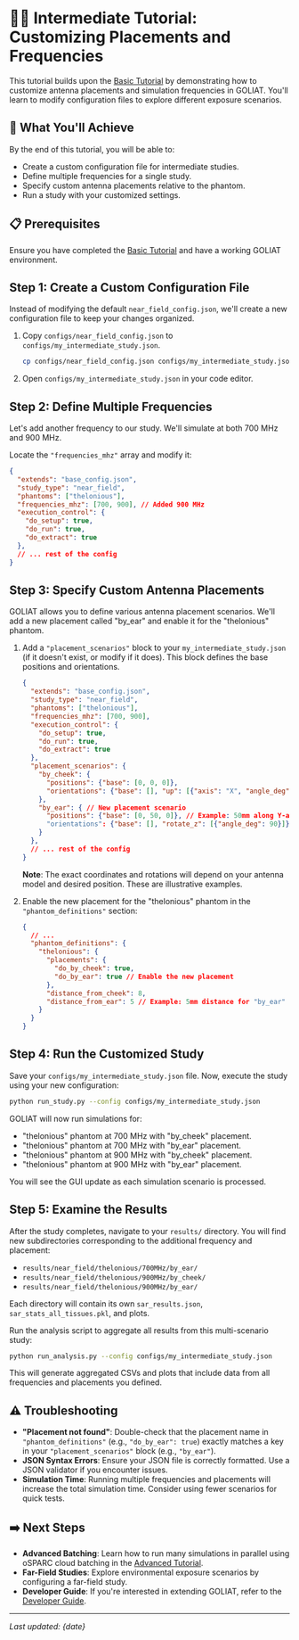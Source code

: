 # 🧑‍💻 Intermediate Tutorial: Customizing Placements and Frequencies

This tutorial builds upon the [Basic Tutorial](basic.md) by demonstrating how to customize antenna placements and simulation frequencies in GOLIAT. You'll learn to modify configuration files to explore different exposure scenarios.

## 🎯 What You'll Achieve

By the end of this tutorial, you will be able to:
-   Create a custom configuration file for intermediate studies.
-   Define multiple frequencies for a single study.
-   Specify custom antenna placements relative to the phantom.
-   Run a study with your customized settings.

## 📋 Prerequisites

Ensure you have completed the [Basic Tutorial](basic.md) and have a working GOLIAT environment.

## Step 1: Create a Custom Configuration File

Instead of modifying the default `near_field_config.json`, we'll create a new configuration file to keep your changes organized.

1.  Copy `configs/near_field_config.json` to `configs/my_intermediate_study.json`.
    ```bash
    cp configs/near_field_config.json configs/my_intermediate_study.json
    ```

2.  Open `configs/my_intermediate_study.json` in your code editor.

## Step 2: Define Multiple Frequencies

Let's add another frequency to our study. We'll simulate at both 700 MHz and 900 MHz.

Locate the `"frequencies_mhz"` array and modify it:

```json
{
  "extends": "base_config.json",
  "study_type": "near_field",
  "phantoms": ["thelonious"],
  "frequencies_mhz": [700, 900], // Added 900 MHz
  "execution_control": {
    "do_setup": true,
    "do_run": true,
    "do_extract": true
  },
  // ... rest of the config
}
```

## Step 3: Specify Custom Antenna Placements

GOLIAT allows you to define various antenna placement scenarios. We'll add a new placement called "by_ear" and enable it for the "thelonious" phantom.

1.  Add a `"placement_scenarios"` block to your `my_intermediate_study.json` (if it doesn't exist, or modify if it does). This block defines the base positions and orientations.

    ```json
    {
      "extends": "base_config.json",
      "study_type": "near_field",
      "phantoms": ["thelonious"],
      "frequencies_mhz": [700, 900],
      "execution_control": {
        "do_setup": true,
        "do_run": true,
        "do_extract": true
      },
      "placement_scenarios": {
        "by_cheek": {
          "positions": {"base": [0, 0, 0]},
          "orientations": {"base": [], "up": [{"axis": "X", "angle_deg": 10}]}
        },
        "by_ear": { // New placement scenario
          "positions": {"base": [0, 50, 0]}, // Example: 50mm along Y-axis from origin
          "orientations": {"base": [], "rotate_z": [{"angle_deg": 90}]} // Example: Rotate 90 deg around Z
        }
      },
      // ... rest of the config
    }
    ```
    **Note**: The exact coordinates and rotations will depend on your antenna model and desired position. These are illustrative examples.

2.  Enable the new placement for the "thelonious" phantom in the `"phantom_definitions"` section:

    ```json
    {
      // ...
      "phantom_definitions": {
        "thelonious": {
          "placements": {
            "do_by_cheek": true,
            "do_by_ear": true // Enable the new placement
          },
          "distance_from_cheek": 8,
          "distance_from_ear": 5 // Example: 5mm distance for "by_ear"
        }
      }
    }
    ```

## Step 4: Run the Customized Study

Save your `configs/my_intermediate_study.json` file. Now, execute the study using your new configuration:

```bash
python run_study.py --config configs/my_intermediate_study.json
```

GOLIAT will now run simulations for:
-   "thelonious" phantom at 700 MHz with "by_cheek" placement.
-   "thelonious" phantom at 700 MHz with "by_ear" placement.
-   "thelonious" phantom at 900 MHz with "by_cheek" placement.
-   "thelonious" phantom at 900 MHz with "by_ear" placement.

You will see the GUI update as each simulation scenario is processed.

## Step 5: Examine the Results

After the study completes, navigate to your `results/` directory. You will find new subdirectories corresponding to the additional frequency and placement:

-   `results/near_field/thelonious/700MHz/by_ear/`
-   `results/near_field/thelonious/900MHz/by_cheek/`
-   `results/near_field/thelonious/900MHz/by_ear/`

Each directory will contain its own `sar_results.json`, `sar_stats_all_tissues.pkl`, and plots.

Run the analysis script to aggregate all results from this multi-scenario study:

```bash
python run_analysis.py --config configs/my_intermediate_study.json
```

This will generate aggregated CSVs and plots that include data from all frequencies and placements you defined.

## ⚠️ Troubleshooting

-   **"Placement not found"**: Double-check that the placement name in `"phantom_definitions"` (e.g., `"do_by_ear": true`) exactly matches a key in your `"placement_scenarios"` block (e.g., `"by_ear"`).
-   **JSON Syntax Errors**: Ensure your JSON file is correctly formatted. Use a JSON validator if you encounter issues.
-   **Simulation Time**: Running multiple frequencies and placements will increase the total simulation time. Consider using fewer scenarios for quick tests.

## ➡️ Next Steps

-   **Advanced Batching**: Learn how to run many simulations in parallel using oSPARC cloud batching in the [Advanced Tutorial](advanced.md).
-   **Far-Field Studies**: Explore environmental exposure scenarios by configuring a far-field study.
-   **Developer Guide**: If you're interested in extending GOLIAT, refer to the [Developer Guide](../developer_guide.md).

---
*Last updated: {date}*